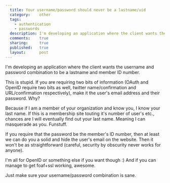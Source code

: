 ```yaml
---
  title: Your username/password should never be a lastname/uid
  category:    other
  tags:
    - authentication
    - passwords
  description: I'm developing an application where the client wants the username and password combination to be a lastname and member ID number. This is quite stupid.
  comments:    true
  sharing:     true
  published:   true
  layout:      post
---
```


I'm developing an application where the client wants the username and password combination to be a lastname and member ID number.

This is stupid. If you are requiring two bits of information (OAuth and OpenID require two bits as well, twitter name/confirmation and URL/confirmation respectively), make it the user's email address and their password. Why?

Because if I am a member of your organization and know you, I know your last name. If this is a membership site touting it's number of user's etc., chances are I will eventually find out your last name. Meaning I can masquerade as you. Funstuff.

If you require that the password be the member's ID number, then at least we can do you a solid and hide the user's email on the website. Then it won't be as straightforward (careful, security by obscurity never works for anyone).

I'm all for OpenID or something else if you want though :) And if you can manage to get foaf+ssl working, awesome.

Just make sure your username/password combination is sane.
